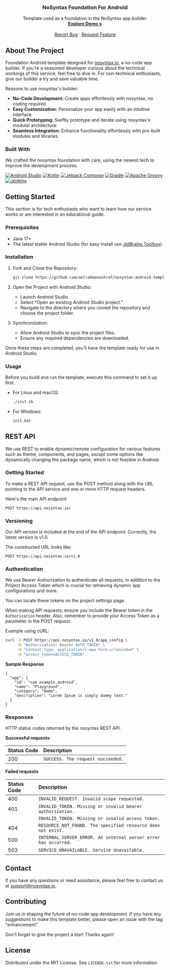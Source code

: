 <!-- PROJECT LOGO -->
<br />
<div align="center">
  <h3 align="center">NoSyntax Foundation For Android</h3>
  <p align="center">
    Template used as a foundation in the NoSyntax app builder.
    <br />
    <a href="https://github.com/aelrahmanashraf/nosyntax-foundation-android"><strong>Explore Demo »</strong></a>
    <br />
    <br />
    <a href="https://github.com/aelrahmanashraf/nosyntax-foundation-android/issues">Report Bug</a>
    ·
    <a href="https://github.com/aelrahmanashraf/nosyntax-foundation-android/issues">Request Feature</a>
  </p>
</div>

<!-- ABOUT THE PROJECT -->
## About The Project

Foundation Android template designed for [nosyntax.io][nosyntax-url], a no-code app builder. If you're a seasoned developer curious about the technical workings of this service, feel free to dive in. For non-technical enthusiasts, give our builder a try and save valuable time.

Reasons to use nosyntax's builder:
* **No-Code Development:** Create apps effortlessly with nosyntax, no coding required.
* **Easy Customization:** Personalize your app easily with an intuitive interface.
* **Quick Prototyping:** Swiftly prototype and iterate using nosyntax's modular architecture.
* **Seamless Integration:** Enhance functionality effortlessly with pre-built modules and libraries.

### Built With

We crafted the nosyntax foundation with care, using the newest tech to improve the development process.

[![Android Studio][android-studio-badge]][android-studio-url]
[![Kotlin][kotlin-badge]][kotlin-url]
[![Jetpack Compose][jetpack-compose-badge]][jetpack-compose-url]
[![Gradle][gradle-badge]][gradle-url]
[![Apache Groovy][groovy-badge]][groovy-url]
[![Jenkins][jenkins-badge]][jenkins-url]

<!-- GETTING STARTED -->
## Getting Started

This section is for tech enthusiasts who want to learn how our service works or are interested in an educational guide.

### Prerequisites

* Java 17+
* The latest stable Android Studio (for easy install use [JetBrains Toolbox][jetbrains-toolbox-url])

### Installation

1. Fork and Clone the Repository:

   ```sh
   git clone https://github.com/aelrahmanashraf/nosyntax-android-template/
   ```

2. Open the Project with Android Studio:
    * Launch Android Studio.
    * Select "Open an existing Android Studio project."
    * Navigate to the directory where you cloned the repository and choose the project folder.
3. Synchronization:
    * Allow Android Studio to sync the project files.
    * Ensure any required dependencies are downloaded.

Once these steps are completed, you'll have the template ready for use in Android Studio.

### Usage

Before you build and run the template, execute this command to set it up first.
* For Linux and macOS:

  ```sh
  ./init.sh
  ```
* For Windows:

  ```bash
  init.bat
  ```

<!-- REST API -->
## REST API

We use REST to enable dynamic/remote configuration for various features such as theme, components, and pages, except some options like dynamically changing the package name, which is not feasible in Android.

### Getting Started

To make a REST API request, use the POST method along with the URL pointing to the API service and one or more HTTP request headers.

Here's the main API endpoint:

```http
POST https://api.nosyntax.io/
```

### Versioning

Our API version is included at the end of the API endpoint. Currently, the latest version is v1.0.

The constructed URL looks like:

```http
POST https://api.nosyntax.io/v1.0
```

### Authentication

We use Bearer Authorization to authenticate all requests, in addition to the Project Access Token which is crucial for retrieving dynamic app configurations and more.

You can locate these tokens on the project settings page.

When making API requests, ensure you include the Bearer token in the `Authorization` header. Also, remember to provide your Access Token as a parameter in the POST request.

Example using cURL:

```bash
curl -X POST https://api.nosyntax.io/v1.0/app_config \
     -H "Authorization: Bearer AUTH_TOKEN" \
     -H "Content-Type: application/x-www-form-urlencoded" \
     -d "access_token=ACCESS_TOKEN"
```

**Sample Response**

```
{
  "app": {
    "id": "com.example.android",
    "name": "Playground",
    "category": "Demo",
    "description": "Lorem Ipsum is simply dummy text."
  }
}
```

### Responses

HTTP status codes returned by the nosyntax REST API.

**Successful requests**

| Status Code | Description                                       |
|:------------|:--------------------------------------------------|
| 200         | `SUCCESS. The request succeeded.`                 |

**Failed requests**

| Status Code | Description                                                     |
|:------------|:----------------------------------------------------------------|
| 400         | `INVALID_REQUEST. Invalid scope requested.`                     |
| 401         | `INVALID_TOKEN. Missing or invalid bearer authorization.`       |
|             | `INVALID_TOKEN. Missing or invalid access token.`               |
| 404         | `RESOURCE_NOT_FOUND. The specified resource does not exist.`    |
| 500         | `INTERNAL_SERVER_ERROR. An internal server error has occurred.` |
| 503         | `SERVICE_UNAVAILABLE. Service Unavailable.`                     |

<!-- CONTACT -->
## Contact

If you have any questions or need assistance, please feel free to contact us at [support@nosyntax.io][nosyntax-email].

<!-- CONTRIBUTING -->
## Contributing

Join us in shaping the future of no-code app development. If you have any suggestions to make this template better, please open an issue with the tag "enhancement".

Don't forget to give the project a star! Thanks again!

<!-- LICENSE -->
## License

Distributed under the MIT License. See `LICENSE.txt` for more information.

<!-- MARKDOWN LINKS & IMAGES -->
<!-- https://www.markdownguide.org/basic-syntax/#reference-style-links -->
[nosyntax-url]: https://nosyntax.io
[nosyntax-email]: mailto:support@nosyntax.io
[android-studio-badge]: https://img.shields.io/badge/Android%20Studio-3DDC84.svg?style=for-the-badge&logo=android-studio&logoColor=white
[android-studio-url]: https://img.shields.io/badge/Android%20Studio-3DDC84.svg?style=for-the-badge&logo=android-studio&logoColor=white
[kotlin-badge]: https://img.shields.io/badge/Kotlin-7f6ee3?style=for-the-badge&logo=kotlin&logoColor=white
[kotlin-url]: https://kotlinlang.org/
[jetpack-compose-badge]: https://img.shields.io/badge/Jetpack%20Compose-3a83f9?style=for-the-badge&logo=jetpack-compose&logoColor=white
[jetpack-compose-url]: https://developer.android.com/jetpack/compose
[gradle-badge]: https://img.shields.io/badge/Gradle-02303A.svg?style=for-the-badge&logo=Gradle&logoColor=white
[gradle-url]: https://gradle.org/
[groovy-badge]: https://img.shields.io/badge/Apache%20Groovy-4298B8.svg?style=for-the-badge&logo=Apache+Groovy&logoColor=white
[groovy-url]: https://groovy-lang.org/
[jenkins-badge]: https://img.shields.io/badge/Jenkins-D24939?style=for-the-badge&logo=Jenkins&logoColor=white
[jenkins-url]: https://www.jenkins.io/
[jetbrains-toolbox-url]: https://www.jetbrains.com/toolbox-app/